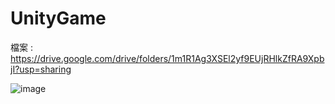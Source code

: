# UnityGame

檔案 : https://drive.google.com/drive/folders/1m1R1Ag3XSEl2yf9EUjRHlkZfRA9XpbjI?usp=sharing

![image](https://user-images.githubusercontent.com/38918101/162007691-4f9af137-d39c-4c7a-bde6-3905a1c14f67.png)
